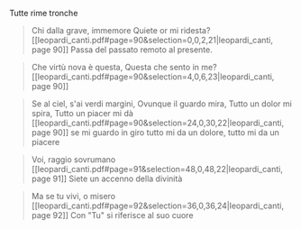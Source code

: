Tutte rime tronche

> Chi dalla grave, immemore
> Quiete or mi ridesta?
> [[leopardi_canti.pdf#page=90&selection=0,0,2,21|leopardi_canti, page 90]]
> Passa del passato remoto al presente.


> Che virtù nova è questa, Questa che sento in me?
> [[leopardi_canti.pdf#page=90&selection=4,0,6,23|leopardi_canti, page 90]]


> Se al ciel, s'ai verdi margini, Ovunque il guardo mira, Tutto un dolor mi spira, Tutto un piacer mi dà
> [[leopardi_canti.pdf#page=90&selection=24,0,30,22|leopardi_canti, page 90]]
> se mi guardo in giro tutto mi da un dolore, tutto mi da un piacere


> Voi, raggio sovrumano
> [[leopardi_canti.pdf#page=91&selection=48,0,48,22|leopardi_canti, page 91]]
> Siete un accenno della divinità


> Ma se tu vivi, o misero
> [[leopardi_canti.pdf#page=92&selection=36,0,36,24|leopardi_canti, page 92]]
> Con "Tu" si riferisce al suo cuore